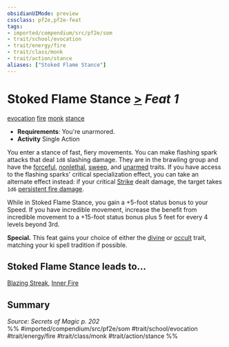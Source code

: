 ```yaml
---
obsidianUIMode: preview
cssclass: pf2e,pf2e-feat
tags:
- imported/compendium/src/pf2e/som
- trait/school/evocation
- trait/energy/fire
- trait/class/monk
- trait/action/stance
aliases: ["Stoked Flame Stance"]
---
```

# Stoked Flame Stance  [>](chapter-9-playing-the-game.md#Actions "Single Action") *Feat 1*  
[evocation](evocation.md)  [fire](fire.md)  [monk](rules/traits/monk.md)  [stance](stance.md)  

- **Requirements**: You're unarmored.
- **Activity** Single Action

You enter a stance of fast, fiery movements. You can make flashing spark attacks that deal `1d8` slashing damage. They are in the brawling group and have the [forceful](forceful.md), [nonlethal](nonlethal.md), [sweep](sweep.md), and [unarmed](unarmed.md) traits. If you have access to the flashing sparks' critical specialization effect, you can take an alternate effect instead: if your critical [Strike](strike.md) dealt damage, the target takes `1d6` [persistent fire damage](conditions.md#Persistent%20Damage).

While in Stoked Flame Stance, you gain a +5-foot status bonus to your Speed. If you have incredible movement, increase the benefit from incredible movement to a +15-foot status bonus plus 5 feet for every 4 levels beyond 3rd.

**Special.** This feat gains your choice of either the [divine](divine.md) or [occult](occult.md) trait, matching your ki spell tradition if possible.

## Stoked Flame Stance leads to...

[Blazing Streak](blazing-streak-som.md), [Inner Fire](inner-fire-som.md)

## Summary

*Source: Secrets of Magic p. 202*  
%% #imported/compendium/src/pf2e/som #trait/school/evocation #trait/energy/fire #trait/class/monk #trait/action/stance %%